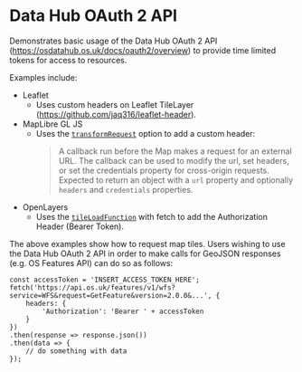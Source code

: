 # Data Hub OAuth 2 API

Demonstrates basic usage of the Data Hub OAuth 2 API (https://osdatahub.os.uk/docs/oauth2/overview) to provide time limited tokens for access to resources.

Examples include:

- Leaflet
  - Uses custom headers on Leaflet TileLayer (https://github.com/jaq316/leaflet-header).
- MapLibre GL JS
  - Uses the [`transformRequest`](https://maplibre.org/maplibre-gl-js-docs/api/map/) option to add a custom header:
    > A callback run before the Map makes a request for an external URL. The callback can be used to modify the url, set headers, or set the credentials property for cross-origin requests. Expected to return an object with a `url` property and optionally `headers` and `credentials` properties.
- OpenLayers
  - Uses the [`tileLoadFunction`](https://openlayers.org/en/latest/apidoc/module-ol_Tile.html#~LoadFunction) with fetch to add the Authorization Header (Bearer Token).

The above examples show how to request map tiles. Users wishing to use the Data Hub OAuth 2 API in order to make calls for GeoJSON responses (e.g. OS Features API) can do so as follows:

```
const accessToken = 'INSERT_ACCESS_TOKEN_HERE';
fetch('https://api.os.uk/features/v1/wfs?service=WFS&request=GetFeature&version=2.0.0&...', {
    headers: {
        'Authorization': 'Bearer ' + accessToken
    }
})
.then(response => response.json())
.then(data => {
    // do something with data
});
```
